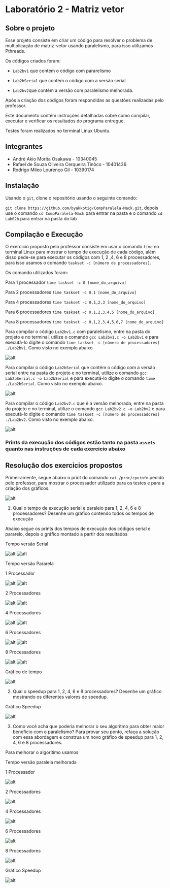 # Laboratório 2 - Matriz vetor

## Sobre o projeto

Esse projeto consiste em criar um código para resolver o problema de multiplicação de matriz-vetor usando paralelismo, para isso utilizamos Pthreads. 

Os códigos criados foram: 

- `Lab2bv1` que contém o código com pararelismo 

- `Lab2bSerial` que contém o código com a versão serial 

- `Lab2bv2`que contém a versão com paralelismo melhorada. 

Após a criação dos códigos foram respondidas as questões realizadas pelo professor.

Este documento contém instruções detalhadas sobre como compilar, executar e verificar os resultados do programa entregue.

Testes foram realizados no terminal Linux Ubuntu.

## Integrantes

- André Akio Morita Osakawa - 10340045
- Rafael de Souza Oliveira Cerqueira Tinôco - 10401436
- Rodrigo Mileo Lourenço Gil - 10390174

## Instalação

Usando o `git`, clone o repositório usando o seguinte comando:

`git clone https://github.com/byakkotig/CompParalela-Mack.git`, depois use o comando `cd CompParalela-Mack` para entrar na pasta e o comando `cd Lab02b` para entrar na pasta do lab

## Compilação e Execução

O exercicio proposto pelo professor consiste em usar o comando `time` no terminal Linux para mostrar o tempo de execução de cada código, além disso pede-se para executar os códigos com 1, 2 ,4, 6 e 8 processadores, para isso usamos o comando `taskset -c [número de processadores]`.

Os comando utilizados foram: 

Para 1 processador `time taskset -c 0 [nome_do_arquivo]` 

Para 2 processadores `time taskset -c 0,1 [nome_do_arquivo]`

Para 4 processadores `time taskset -c 0,1,2,3 [nome_do_arquivo]`

Para 6 processadores `time taskset -c 0,1,2,3,4,5 [nome_do_arquivo]`

Para 8 processadores `time taskset -c 0,1,2,3,4,5,6,7 [nome_do_arquivo]`


Para compilar o código `Lab2bv1.c` com paralelismo, entre na pasta do projeto e no terminal, utilize o comando `gcc Lab2bv1.c -o Lab2bv1` e para executá-lo digite o comando `time taskset -c [número de processadores] ./Lab2bv1`. Como visto no exemplo abaixo.

![alt](/Lab02b/assets/compilacao1.png)

Para compilar o código `Lab2bSerial` que contém o código com a versão serial entre na pasta do projeto e no terminal, utilize o comando `gcc Lab2bSerial.c -o Lab2bSerial` e para executá-lo digite o comando `time ./Lab2bSerial`. Como visto no exemplo abaixo.

![alt](/Lab02b/assets/compilacao2.png)

Para compilar o código `Lab2bv2.c` que é a versão melhorada, entre na pasta do projeto e no terminal, utilize o comando `gcc Lab2bv2.c -o Lab2bv2` e para executá-lo digite o comando `time taskset -c [número de processadores] ./Lab2bv2`. Como visto no exemplo abaixo.

![alt](/Lab02b/assets/compilacao3.png)

### Prints da execução dos códigos estão tanto na pasta `assets` quanto nas instruções de cada exercicio abaixo

## Resolução dos exercicios propostos

Primeiramente, segue abaixo o print do comando `cat /proc/cpuinfo` pedido pelo professor, para mostrar o processador utilizado para os testes e para a criação dos gráficos.

![alt](/Lab02b/assets/processador.png)


1. Qual o tempo de execução serial e paralelo para 1, 2, 4, 6 e 8 processadores? Desenhe um gráfico contendo todos os tempos de execução

Abaixo segue os prints dos tempos de execução dos códigos serial e pararelo, depois o gráfico montado a partir dos resultados

 Tempo versão Serial

![alt](/Lab02b/assets/serial1.png)
![alt](/Lab02b/assets/serial2.png)


Tempo versão Pararela

1 Processador

![alt](/Lab02b/assets/par1p1.png)
![alt](/Lab02b/assets/par1p2.png)

2 Processadores

![alt](/Lab02b/assets/par2p1.png)
![alt](/Lab02b/assets/par2p2.png)

4 Processadores

![alt](/Lab02b/assets/par4p1.png)
![alt](/Lab02b/assets/par4p2.png)

6 Processadores

![alt](/Lab02b/assets/par6p1.png)
![alt](/Lab02b/assets/par6p2.png)


8 Processadores

![alt](/Lab02b/assets/par8p1.png)
![alt](/Lab02b/assets/par8p2.png)


Gráfico de tempo

![alt](/Lab02b/assets/graf1.png)

2. Qual o speedup para 1, 2, 4, 6 e 8 processadores? Desenhe um gráfico mostrando os diferentes valores de speedup.

Gráfico Speedup


![alt](/Lab02b/assets/graf2.png)

3. Como você acha que poderia melhorar o seu algoritmo para obter maior benefício com o paralelismo? Para provar seu ponto, refaça a solução com essa abordagem e construa um novo gráfico de speedup para 1, 2, 4, 6 e 8 processadores.

Para melhorar o algoritimo usamos 

Tempo versão paralela melhorada

1 Processador

![alt](/Lab02b/assets/par-mel1.png)

2 Processadores

![alt](/Lab02b/assets/par-mel2.png)

4 Processadores

![alt](/Lab02b/assets/par-mel4.png)

6 Processadores

![alt](/Lab02b/assets/par-mel6.png)

8 Processadores

![alt](/Lab02b/assets/par-mel8.png)

Gráfico Speedup

![alt](/Lab02b/assets/graf3.png)